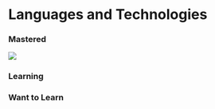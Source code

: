 # Languages and Technologies
### Mastered
![](https://cdn.freebiesupply.com/logos/large/2x/python-5-logo-svg-vector.svg)
### Learning

### Want to Learn
